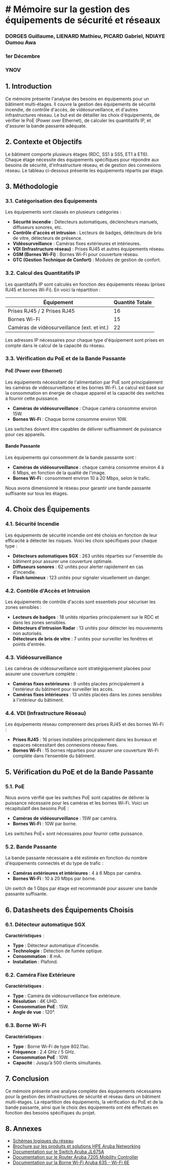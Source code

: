 # # Mémoire sur la gestion des équipements de sécurité et réseaux
### DORGES Guillaume, LIENARD Mathieu, PICARD Gabriel, NDIAYE Oumou Awa
### 1er Décembre 
### YNOV

## 1. Introduction

Ce mémoire présente l'analyse des besoins en équipements pour un bâtiment multi-étages. Il couvre la gestion des équipements de sécurité incendie, de contrôle d'accès, de vidéosurveillance, et d'autres infrastructures réseau. Le but est de détailler les choix d'équipements, de vérifier le PoE (Power over Ethernet), de calculer les quantitatifs IP, et d'assurer la bande passante adéquate.

## 2. Contexte et Objectifs

Le bâtiment comporte plusieurs étages (RDC, SS1 à SS5, ET1 à ET6). Chaque étage nécessite des équipements spécifiques pour répondre aux besoins de sécurité, d'infrastructure réseau, et de gestion des connexions réseau. Le tableau ci-dessous présente les équipements répartis par étage.

## 3. Méthodologie

### 3.1. Catégorisation des Équipements

Les équipements sont classés en plusieurs catégories :

- **Sécurité incendie** : Détecteurs automatiques, déclencheurs manuels, diffuseurs sonores, etc.
- **Contrôle d'accès et intrusion** : Lecteurs de badges, détecteurs de bris de vitre, détecteurs de présence.
- **Vidéosurveillance** : Caméras fixes extérieures et intérieures.
- **VDI (Infrastructure réseau)** : Prises RJ45 et autres équipements réseau.
- **GSM (Bornes Wi-Fi)** : Bornes Wi-Fi pour couverture réseau.
- **GTC (Gestion Technique de Confort)** : Modules de gestion de confort.

### 3.2. Calcul des Quantitatifs IP

Les quantitatifs IP sont calculés en fonction des équipements réseau (prises RJ45 et bornes Wi-Fi). En voici la répartition :

| Équipement                                 | Quantité Totale |
|--------------------------------------------|-----------------|
| Prises RJ45 / 2 Prises RJ45                | 16              |
| Bornes Wi-Fi                               | 15              |
| Caméras de vidéosurveillance (ext. et int.) | 22              |

Les adresses IP nécessaires pour chaque type d'équipement sont prises en compte dans le calcul de la capacité du réseau.

### 3.3. Vérification du PoE et de la Bande Passante

#### PoE (Power over Ethernet)
Les équipements nécessitant de l'alimentation par PoE sont principalement les caméras de vidéosurveillance et les bornes Wi-Fi. Le calcul est basé sur la consommation en énergie de chaque appareil et la capacité des switches à fournir cette puissance.

- **Caméras de vidéosurveillance** : Chaque caméra consomme environ 15W.
- **Bornes Wi-Fi** : Chaque borne consomme environ 10W.

Les switches doivent être capables de délivrer suffisamment de puissance pour ces appareils.

#### Bande Passante
Les équipements qui consomment de la bande passante sont :
- **Caméras de vidéosurveillance** : chaque caméra consomme environ 4 à 6 Mbps, en fonction de la qualité de l'image.
- **Bornes Wi-Fi** : consomment environ 10 à 20 Mbps, selon le trafic.

Nous avons dimensionné le réseau pour garantir une bande passante suffisante sur tous les étages.

## 4. Choix des Équipements

### 4.1. Sécurité Incendie

Les équipements de sécurité incendie ont été choisis en fonction de leur efficacité à détecter les risques. Voici les choix spécifiques pour chaque type :

- **Détecteurs automatiques SGX** : 263 unités réparties sur l'ensemble du bâtiment pour assurer une couverture optimale.
- **Diffuseurs sonores** : 62 unités pour alerter rapidement en cas d'incendie.
- **Flash lumineux** : 123 unités pour signaler visuellement un danger.

### 4.2. Contrôle d'Accès et Intrusion

Les équipements de contrôle d'accès sont essentiels pour sécuriser les zones sensibles :

- **Lecteurs de badges** : 18 unités réparties principalement sur le RDC et dans les zones sensibles.
- **Détecteurs d'intrusion Radar** : 13 unités pour détecter les mouvements non autorisés.
- **Détecteurs de bris de vitre** : 7 unités pour surveiller les fenêtres et points d'entrée.

### 4.3. Vidéosurveillance

Les caméras de vidéosurveillance sont stratégiquement placées pour assurer une couverture complète :

- **Caméras fixes extérieures** : 9 unités placées principalement à l'extérieur du bâtiment pour surveiller les accès.
- **Caméras fixes intérieures** : 13 unités placées dans les zones sensibles à l'intérieur du bâtiment.

### 4.4. VDI (Infrastructure Réseau)

Les équipements réseau comprennent des prises RJ45 et des bornes Wi-Fi :

- **Prises RJ45** : 16 prises installées principalement dans les bureaux et espaces nécessitant des connexions réseau fixes.
- **Bornes Wi-Fi** : 15 bornes réparties pour assurer une couverture Wi-Fi complète dans l'ensemble du bâtiment.

## 5. Vérification du PoE et de la Bande Passante

### 5.1. PoE
Nous avons vérifié que les switches PoE sont capables de délivrer la puissance nécessaire pour les caméras et les bornes Wi-Fi. Voici un récapitulatif des besoins PoE :

- **Caméras de vidéosurveillance** : 15W par caméra.
- **Bornes Wi-Fi** : 10W par borne.

Les switches PoE+ sont nécessaires pour fournir cette puissance.

### 5.2. Bande Passante
La bande passante nécessaire a été estimée en fonction du nombre d'équipements connectés et du type de trafic :

- **Caméras extérieures et intérieures** : 4 à 6 Mbps par caméra.
- **Bornes Wi-Fi** : 10 à 20 Mbps par borne.

Un switch de 1 Gbps par étage est recommandé pour assurer une bande passante suffisante.

## 6. Datasheets des Équipements Choisis

### 6.1. Détecteur automatique SGX

**Caractéristiques** :
- **Type** : Détecteur automatique d’incendie.
- **Technologie** : Détection de fumée optique.
- **Consommation** : 8 mA.
- **Installation** : Plafond.



### 6.2. Caméra Fixe Extérieure

**Caractéristiques** :
- **Type** : Caméra de vidéosurveillance fixe extérieure.
- **Résolution** : 4K UHD.
- **Consommation PoE** : 15W.
- **Angle de vue** : 120°.


### 6.3. Borne Wi-Fi

**Caractéristiques** :
- **Type** : Borne Wi-Fi de type 802.11ac.
- **Fréquence** : 2.4 GHz / 5 GHz.
- **Consommation PoE** : 10W.
- **Capacité** : Jusqu’à 500 clients simultanés.

## 7. Conclusion

Ce mémoire présente une analyse complète des équipements nécessaires pour la gestion des infrastructures de sécurité et réseau dans un bâtiment multi-étages. La répartition des équipements, la vérification du PoE et de la bande passante, ainsi que le choix des équipements ont été effectués en fonction des besoins spécifiques du projet.

## 8. Annexes

- [Schémas logiques du réseau](https://github.com/MaoenD/Projet_R-seau)
- [Brochure sur les produits et solutions HPE Aruba Networking](https://www.securewirelessworks.com/JL675A.asp)
- [Documentation sur le Switch Aruba JL675A](https://www.securewirelessworks.com/JL675A.asp)
- [Documentation sur le Router Aruba 7205 Mobility Controller](https://example.com/doku_router_7205)
- [Documentation sur la Borne Wi-Fi Aruba 635 - Wi-Fi 6E](https://example.com/doku_wifi_635)
